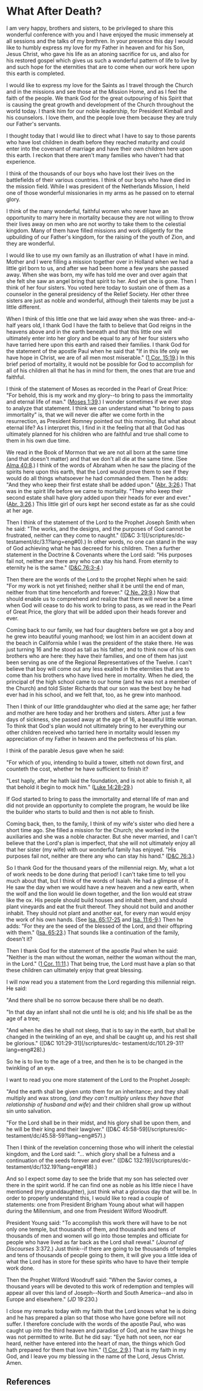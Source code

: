 # What After Death?

I am very happy, brothers and sisters, to be privileged to share this
wonderful conference with you and I have enjoyed the music immensely at all
sessions and the talks of my brethren. In your presence this day I would like
to humbly express my love for my Father in heaven and for his Son, Jesus
Christ, who gave his life as an atoning sacrifice for us, and also for his
restored gospel which gives us such a wonderful pattern of life to live by and
such hope for the eternities that are to come when our work here upon this
earth is completed.

I would like to express my love for the Saints as I travel through the Church
and in the missions and see those at the Mission Home, and as I feel the faith
of the people. We thank God for the great outpouring of his Spirit that is
causing the great growth and development of the Church throughout the world
today. I thank him for our noble leadership, for President Kimball and his
counselors. I love them, and the people love them because they are truly our
Father's servants.

I thought today that I would like to direct what I have to say to those
parents who have lost children in death before they reached maturity and could
enter into the covenant of marriage and have their own children here upon this
earth. I reckon that there aren't many families who haven't had that
experience.

I think of the thousands of our boys who have lost their lives on the
battlefields of their various countries. I think of our boys who have died in
the mission field. While I was president of the Netherlands Mission, I held
one of those wonderful missionaries in my arms as he passed on to eternal
glory.

I think of the many wonderful, faithful women who never have an opportunity to
marry here in mortality because they are not willing to throw their lives away
on men who are not worthy to take them to the celestial kingdom. Many of them
have filled missions and work diligently for the upbuilding of our Father's
kingdom, for the raising of the youth of Zion, and they are wonderful.

I would like to use my own family as an illustration of what I have in mind.
Mother and I were filling a mission together over in Holland when we had a
little girl born to us, and after we had been home a few years she passed
away. When she was born, my wife has told me over and over again that she felt
she saw an angel bring that spirit to her. And yet she is gone. Then I think
of her four sisters. You voted here today to sustain one of them as a
counselor in the general presidency of the Relief Society. Her other three
sisters are just as noble and wonderful, although their talents may be just a
little different.

When I think of this little one that we laid away when she was three-
and-a-half years old, I thank God I have the faith to believe that God reigns
in the heavens above and in the earth beneath and that this little one will
ultimately enter into her glory and be equal to any of her four sisters who
have tarried here upon this earth and raised their families. I thank God for
the statement of the apostle Paul when he said that "If in this life only we
have hope in Christ, we are of all men most miserable." ([1 Cor.
15:19](/scriptures/nt/1-cor/15.19?lang=eng#18).) In this brief period of
mortality, it would not be possible for God to accomplish for all of his
children all that he has in mind for them, the ones that are true and
faithful.

I think of the statement of Moses as recorded in the Pearl of Great Price:
"For behold, this is my work and my glory--to bring to pass the immortality
and eternal life of man." ([Moses
1:39](/scriptures/pgp/moses/1.39?lang=eng#38).) I wonder sometimes if we ever
stop to analyze that statement. I think we can understand what "to bring to
pass immortality" is, that we will never die after we come forth in the
resurrection, as President Romney pointed out this morning. But what about
eternal life? As I interpret this, I find in it the feeling that all that God
has ultimately planned for his children who are faithful and true shall come
to them in his own due time.

We read in the Book of Mormon that we are not all born at the same time (and
that doesn't matter) and that we don't all die at the same time. (See [Alma
40:8](/scriptures/bofm/alma/40.8?lang=eng#7).) I think of the words of Abraham
when he saw the placing of the spirits here upon this earth, that the Lord
would prove them to see if they would do all things whatsoever he had
commanded them. Then he adds: "And they who keep their first estate shall be
added upon." ([Abr. 3:26](/scriptures/pgp/abr/3.26?lang=eng#25).) That was in
the spirit life before we came to mortality. "They who keep their second
estate shall have glory added upon their heads for ever and ever." ([Abr.
3:26](/scriptures/pgp/abr/3.26?lang=eng#25).) This little girl of ours kept
her second estate as far as she could at her age.

Then I think of the statement of the Lord to the Prophet Joseph Smith when he
said: "The works, and the designs, and the purposes of God cannot be
frustrated, neither can they come to naught." ([D&amp;C 3:1](/scriptures/dc-
testament/dc/3.1?lang=eng#0).) In other words, no one can stand in the way of
God achieving what he has decreed for his children. Then a further statement
in the Doctrine &amp; Covenants where the Lord said: "His purposes fail not,
neither are there any who can stay his hand. From eternity to eternity he is
the same." ([D&amp;C 76:3-4](/scriptures/dc-testament/dc/76.3-4?lang=eng#2).)

Then there are the words of the Lord to the prophet Nephi when he said: "For
my work is not yet finished; neither shall it be until the end of man, neither
from that time henceforth and forever." ([2 Ne.
29:9](/scriptures/bofm/2-ne/29.9?lang=eng#8).) Now that should enable us to
comprehend and realize that there will never be a time when God will cease to
do his work to bring to pass, as we read in the Pearl of Great Price, the
glory that will be added upon their heads forever and ever.

Coming back to our family, we had four daughters before we got a boy and he
grew into beautiful young manhood; we lost him in an accident down at the
beach in California while I was the president of the stake there. He was just
turning 16 and he stood as tall as his father, and to think now of his own
brothers who are here: they have their families, and one of them has just been
serving as one of the Regional Representatives of the Twelve. I can't believe
that boy will come out any less exalted in the eternities that are to come
than his brothers who have lived here in mortality. When he died, the
principal of the high school came to our home (and he was not a member of the
Church) and told Sister Richards that our son was the best boy he had ever had
in his school, and we felt that, too, as he grew into manhood.

Then I think of our little granddaughter who died at the same age; her father
and mother are here today and her brothers and sisters. After just a few days
of sickness, she passed away at the age of 16, a beautiful little woman. To
think that God's plan would not ultimately bring to her everything our other
children received who tarried here in mortality would lessen my appreciation
of my Father in heaven and the perfectness of his plan.

I think of the parable Jesus gave when he said:

"For which of you, intending to build a tower, sitteth not down first, and
counteth the cost, whether he have sufficient to finish it?

"Lest haply, after he hath laid the foundation, and is not able to finish it,
all that behold it begin to mock him." ([Luke
14:28-29](/scriptures/nt/luke/14.28-29?lang=eng#27).)

If God started to bring to pass the immortality and eternal life of man and
did not provide an opportunity to complete the program, he would be like the
builder who starts to build and then is not able to finish.

Coming back, then, to the family, I think of my wife's sister who died here a
short time ago. She filled a mission for the Church; she worked in the
auxiliaries and she was a noble character. But she never married, and I can't
believe that the Lord's plan is imperfect, that she will not ultimately enjoy
all that her sister (my wife) with our wonderful family has enjoyed. "His
purposes fail not, neither are there any who can stay his hand." ([D&amp;C
76:3](/scriptures/dc-testament/dc/76.3?lang=eng#2).)

So I thank God for the thousand years of the millennial reign. My, what a lot
of work needs to be done during that period! I can't take time to tell you
much about that, but I think of the words of Isaiah. He had a glimpse of it.
He saw the day when we would have a new heaven and a new earth, when the wolf
and the lion would lie down together, and the lion would eat straw like the
ox. His people should build houses and inhabit them, and should plant
vineyards and eat the fruit thereof. They should not build and another
inhabit. They should not plant and another eat, for every man would enjoy the
work of his own hands. (See [Isa.
65:17-25](/scriptures/ot/isa/65.17-25?lang=eng#16) and [Isa.
11:6-9](/scriptures/ot/isa/11.6-9?lang=eng#5).) Then he adds: "For they are
the seed of the blessed of the Lord, and their offspring with them." ([Isa.
65:23](/scriptures/ot/isa/65.23?lang=eng#22).) That sounds like a continuation
of the family, doesn't it?

Then I thank God for the statement of the apostle Paul when he said: "Neither
is the man without the woman, neither the woman without the man, in the Lord."
([1 Cor. 11:11](/scriptures/nt/1-cor/11.11?lang=eng#10).) That being true, the
Lord must have a plan so that these children can ultimately enjoy that great
blessing.

I will now read you a statement from the Lord regarding this millennial reign.
He said:

"And there shall be no sorrow because there shall be no death.

"In that day an infant shall not die until he is old; and his life shall be as
the age of a tree;

"And when he dies he shall not sleep, that is to say in the earth, but shall
be changed in the twinkling of an eye, and shall be caught up, and his rest
shall be glorious." ([D&amp;C 101:29-31](/scriptures/dc-
testament/dc/101.29-31?lang=eng#28).)

So he is to live to the age of a tree, and then he is to be changed in the
twinkling of an eye.

I want to read you one more statement of the Lord to the Prophet Joseph:

"And the earth shall be given unto them for an inheritance; and they shall
multiply and wax strong, (_and they can't multiply unless they have that
relationship of husband and wife_) and their children shall grow up without
sin unto salvation.

"For the Lord shall be in their midst, and his glory shall be upon them, and
he will be their king and their lawgiver." ([D&amp;C 45:58-59](/scriptures/dc-
testament/dc/45.58-59?lang=eng#57).)

Then I think of the revelation concerning those who will inherit the celestial
kingdom, and the Lord said: "... which glory shall be a fulness and a
continuation of the seeds forever and ever." ([D&amp;C 132:19](/scriptures/dc-
testament/dc/132.19?lang=eng#18).)

And so I expect some day to see the bride that my son has selected over there
in the spirit world. If he can find one as noble as his little niece I have
mentioned (my granddaughter), just think what a glorious day that will be. In
order to properly understand this, I would like to read a couple of
statements: one from President Brigham Young about what will happen during the
Millennium, and one from President Wilford Woodruff.

President Young said: "To accomplish this work there will have to be not only
one temple, but thousands of them, and thousands and tens of thousands of men
and women will go into those temples and officiate for people who have lived
as far back as the Lord shall reveal." (_Journal of Discourses_ 3:372.) Just
think--if there are going to be thousands of temples and tens of thousands of
people going to them, it will give you a little idea of what the Lord has in
store for these spirits who have to have their temple work done.

Then the Prophet Wilford Woodruff said: "When the Savior comes, a thousand
years will be devoted to this work of redemption and temples will appear all
over this land of Joseph--North and South America--and also in Europe and
elsewhere." (_JD_ 19:230.)

I close my remarks today with my faith that the Lord knows what he is doing
and he has prepared a plan so that those who have gone before will not suffer.
I therefore conclude with the words of the apostle Paul, who was caught up
into the third heaven and paradise of God, and he saw things he was not
permitted to write. But he did say: "Eye hath not seen, nor ear heard, neither
have entered into the heart of man, the things which God hath prepared for
them that love him." ([1 Cor. 2:9](/scriptures/nt/1-cor/2.9?lang=eng#8).) That
is my faith in my God, and I leave you my blessing in the name of the Lord,
Jesus Christ. Amen.

## References

